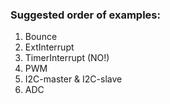 ### Suggested order of examples:

1. Bounce
2. ExtInterrupt
3. TimerInterrupt (NO!)
4. PWM
5. I2C-master & I2C-slave
6. ADC
